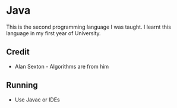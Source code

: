 # Java

This is the second programming language I was taught.  I learnt this language in my first year of University.

## Credit

- Alan Sexton - Algorithms are from him

## Running

- Use Javac or IDEs